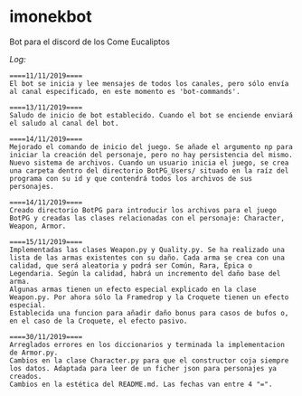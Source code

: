 # imonekbot
Bot para el discord de los Come Eucaliptos

_Log:_

    ====11/11/2019====
    El bot se inicia y lee mensajes de todos los canales, pero sólo envía al canal especificado, en este momento es 'bot-commands'.

    ====13/11/2019====
    Saludo de inicio de bot establecido. Cuando el bot se enciende enviará el saludo al canal del bot.
    
    ====14/11/2019====
    Mejorado el comando de inicio del juego. Se añade el argumento np para iniciar la creación del personaje, pero no hay persistencia del mismo.
    Nuevo sistema de archivos. Cuando un usuario inicia el juego, se crea una carpeta dentro del directorio BotPG_Users/ situado en la raíz del programa con su id y que contendrá todos los archivos de sus personajes.
    
    ====14/11/2019====
    Creado directorio BotPG para introducir los archivos para el juego BotPG y creadas las clases relacionadas con el personaje: Character, Weapon, Armor.
    
    ====15/11/2019====
    Implementadas las clases Weapon.py y Quality.py. Se ha realizado una lista de las armas existentes con su daño. Cada arma se crea con una calidad, que será aleatoria y podrá ser Común, Rara, Épica o Legendaria. Según la calidad, habrá un incremento del daño base del arma.
    Algunas armas tienen un efecto especial explicado en la clase Weapon.py. Por ahora sólo la Framedrop y la Croquete tienen un efecto especial.    
    Establecida una funcion para añadir daño bonus para casos de bufos o, en el caso de la Croquete, el efecto pasivo.

    ====30/11/2019====
    Arreglados errores en los diccionarios y terminada la implementacion de Armor.py. 
    Cambios en la clase Character.py para que el constructor coja siempre los datos. Adaptada para leer de un ficher json para personajes ya creados.
    Cambios en la estética del README.md. Las fechas van entre 4 "=".
